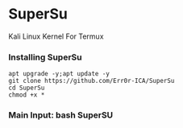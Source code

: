 # SuperSu
Kali Linux Kernel For Termux

### Installing SuperSu
```
apt upgrade -y;apt update -y
git clone https://github.com/Err0r-ICA/SuperSu
cd SuperSu
chmod +x *
```
### Main Input: bash SuperSU 

